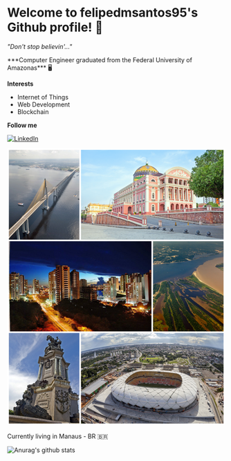 # Welcome to felipedmsantos95's Github profile! 📁

*"Don't stop believin'..."*

<p aling="center"> ***Computer Engineer graduated from the Federal University of Amazonas***  🖥️ </p>

**Interests**

- Internet of Things
- Web Development
- Blockchain

**Follow me**

<a href="https://www.linkedin.com/in/felipe-santos-14a781143/" target="_blank"><img src="https://img.shields.io/badge/LinkedIn-%230077B5.svg?&style=flat-square&logo=linkedin&logoColor=white" alt="LinkedIn"></a>

![assets/manaus.png](assets/manaus.png)

Currently living in Manaus - BR 🇧🇷

![Anurag's github stats](https://github-readme-stats.vercel.app/api?username=felipedmsantos95&hide=["contribs","prs"])
